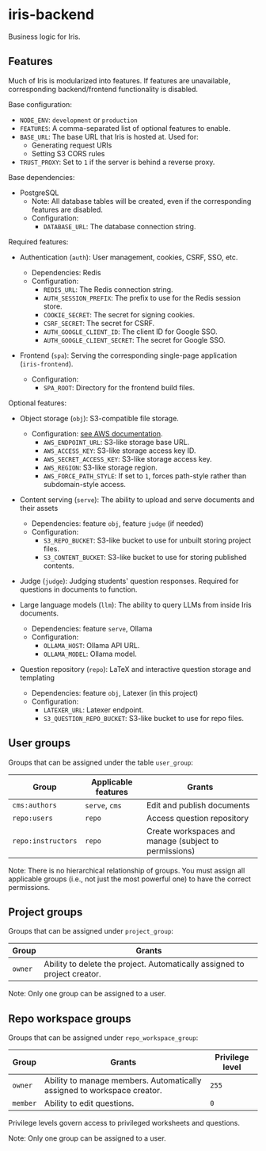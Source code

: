 # iris-backend

Business logic for Iris.

## Features

Much of Iris is modularized into features. If features are unavailable,
corresponding backend/frontend functionality is disabled.

Base configuration:

- `NODE_ENV`: `development` or `production`
- `FEATURES`: A comma-separated list of optional features to enable.
- `BASE_URL`: The base URL that Iris is hosted at. Used for:
  - Generating request URIs
  - Setting S3 CORS rules
- `TRUST_PROXY`: Set to `1` if the server is behind a reverse proxy.

Base dependencies:

- PostgreSQL
  - Note: All database tables will be created, even if the corresponding
    features are disabled.
  - Configuration:
    - `DATABASE_URL`: The database connection string.

Required features:

- Authentication (`auth`): User management, cookies, CSRF, SSO, etc.
  - Dependencies: Redis
  - Configuration:
    - `REDIS_URL`: The Redis connection string.
    - `AUTH_SESSION_PREFIX`: The prefix to use for the Redis session store.
    - `COOKIE_SECRET`: The secret for signing cookies.
    - `CSRF_SECRET`: The secret for CSRF.
    - `AUTH_GOOGLE_CLIENT_ID`: The client ID for Google SSO.
    - `AUTH_GOOGLE_CLIENT_SECRET`: The secret for Google SSO.

- Frontend (`spa`): Serving the corresponding single-page application
  (`iris-frontend`).
  - Configuration:
    - `SPA_ROOT`: Directory for the frontend build files.

Optional features:

- Object storage (`obj`): S3-compatible file storage.
  - Configuration: [see AWS
    documentation](https://docs.aws.amazon.com/sdkref/latest/guide/feature-static-credentials.html).
    - `AWS_ENDPOINT_URL`: S3-like storage base URL.
    - `AWS_ACCESS_KEY`: S3-like storage access key ID.
    - `AWS_SECRET_ACCESS_KEY`: S3-like storage access key.
    - `AWS_REGION`: S3-like storage region.
    - `AWS_FORCE_PATH_STYLE`: If set to `1`, forces path-style rather than
      subdomain-style access.

- Content serving (`serve`): The ability to upload and serve documents and their
  assets
  - Dependencies: feature `obj`, feature `judge` (if needed)
  - Configuration:
    - `S3_REPO_BUCKET`: S3-like bucket to use for unbuilt storing project files.
    - `S3_CONTENT_BUCKET`: S3-like bucket to use for storing published contents.

- Judge (`judge`): Judging students' question responses. Required for questions
  in documents to function.

- Large language models (`llm`): The ability to query LLMs from inside Iris
  documents.
  - Dependencies: feature `serve`, Ollama
  - Configuration:
    - `OLLAMA_HOST`: Ollama API URL.
    - `OLLAMA_MODEL`: Ollama model.

- Question repository (`repo`): LaTeX and interactive question storage and
  templating
  - Dependencies: feature `obj`, Latexer (in this project)
  - Configuration:
    - `LATEXER_URL`: Latexer endpoint.
    - `S3_QUESTION_REPO_BUCKET`: S3-like bucket to use for repo files.

## User groups

Groups that can be assigned under the table `user_group`:

| Group              | Applicable features | Grants                                                |
| ------------------ | ------------------- | ----------------------------------------------------- |
| `cms:authors`      | `serve`, `cms`      | Edit and publish documents                            |
| `repo:users`       | `repo`              | Access question repository                            |
| `repo:instructors` | `repo`              | Create workspaces and manage (subject to permissions) |

Note: There is no hierarchical relationship of groups. You must assign all
applicable groups (i.e., not just the most powerful one) to have the correct
permissions.

## Project groups

Groups that can be assigned under `project_group`:

| Group   | Grants                                                                    |
| ------- | ------------------------------------------------------------------------- |
| `owner` | Ability to delete the project. Automatically assigned to project creator. |

Note: Only one group can be assigned to a user.

## Repo workspace groups

Groups that can be assigned under `repo_workspace_group`:

| Group    | Grants                                                                  | Privilege level |
| -------- | ----------------------------------------------------------------------- | --------------- |
| `owner`  | Ability to manage members. Automatically assigned to workspace creator. | `255`           |
| `member` | Ability to edit questions.                                              | `0`             |

Privilege levels govern access to privileged worksheets and questions.

Note: Only one group can be assigned to a user.
